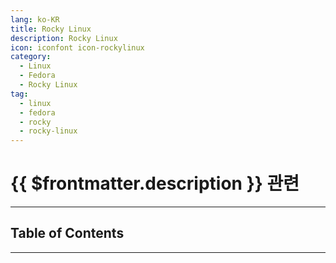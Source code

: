 ```yaml
---
lang: ko-KR
title: Rocky Linux
description: Rocky Linux
icon: iconfont icon-rockylinux
category:
  - Linux
  - Fedora
  - Rocky Linux
tag:
  - linux
  - fedora
  - rocky
  - rocky-linux
---
```


# {{ $frontmatter.description }} 관련

<ShieldsGroup logos="fedora,rockylinux"/>

---

## Table of Contents

<ToCLocal basePath="/devops/linux-fedora/rocky/" />

---

<TagLinks />